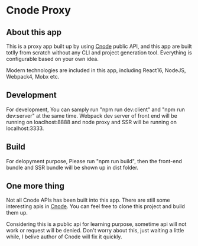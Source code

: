 # Cnode Proxy

## About this app

This is a proxy app built up by using [Cnode](https://cnodejs.org/) public API, and this app are built totlly from scratch without any CLI and project generation tool. Everything is configurable based on your own idea.

Modern technologies are included in this app, including React16, NodeJS, Webpack4, Mobx etc.

## Development

For development, You can samply run "npm run dev:client" and "npm run dev:server" at the same time. Webpack dev server of front end will be running on loaclhost:8888 and node proxy and SSR will be running on localhost:3333.

## Build

For delopyment purpose, Please run "npm run build", then the front-end bundle and SSR bundle will be shown up in dist folder.

## One more thing

Not all Cnode APIs has been built into this app. There are still some interesting apis in [Cnode](https://cnodejs.org/). You can feel free to clone this project and build them up.

Considering this is a public api for learning purpose, sometime api will not work or request will be denied. Don't worry about this, just waiting a little while, I belive author of Cnode will fix it quickly.
